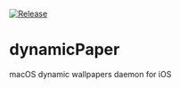 [![Release](https://github.com/lgariv/dynamicPaper/actions/workflows/build.yml/badge.svg?branch=main)](https://github.com/lgariv/dynamicPaper/actions/workflows/build.yml)
# dynamicPaper
macOS dynamic wallpapers daemon for iOS
